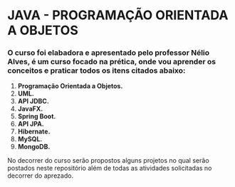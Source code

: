 # JAVA - PROGRAMAÇÃO ORIENTADA A OBJETOS
### O curso foi elabadora e apresentado pelo professor Nélio Alves, é um curso focado na prética, onde vou aprender os conceitos e praticar todos os itens citados abaixo:
 1. **Programação Orientada a Objetos.**
 2. **UML.**
 3. **API JDBC.**
 4. **JavaFX.**
 5. **Spring Boot.**
 6. **API JPA.**
 7. **Hibernate.**
 8. **MySQL.**
 9. **MongoDB.**
  
No decorrer do curso serão propostos alguns projetos no qual serão postados neste repositório além de todas as atividades solicitadas no decorrer do aprezado. 

